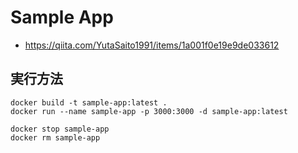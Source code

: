 # Sample App

- https://qiita.com/YutaSaito1991/items/1a001f0e19e9de033612


## 実行方法

```
docker build -t sample-app:latest .
docker run --name sample-app -p 3000:3000 -d sample-app:latest
```

```
docker stop sample-app
docker rm sample-app
```
